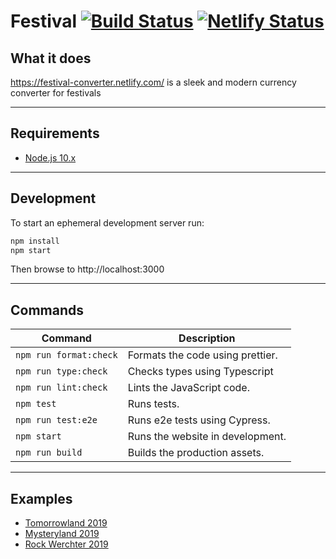 # Festival [![Build Status](https://travis-ci.com/7h1b0/festival.svg?branch=master)](https://travis-ci.com/7h1b0/festival) [![Netlify Status](https://api.netlify.com/api/v1/badges/32191849-dfc5-4285-b75d-4cbd831cfc2b/deploy-status)](https://app.netlify.com/sites/festival-converter/deploys)

## What it does

https://festival-converter.netlify.com/ is a sleek and modern currency converter for festivals

---

## Requirements

- [Node.js 10.x](https://nodejs.org/)

---

## Development

To start an ephemeral development server run:

```sh
npm install
npm start
```

Then browse to http://localhost:3000

---

## Commands

| Command                | Description                      |
| ---------------------- | -------------------------------- |
| `npm run format:check` | Formats the code using prettier. |
| `npm run type:check`   | Checks types using Typescript    |
| `npm run lint:check`   | Lints the JavaScript code.       |
| `npm test`             | Runs tests.                      |
| `npm run test:e2e`     | Runs e2e tests using Cypress.    |
| `npm start`            | Runs the website in development. |
| `npm run build`        | Builds the production assets.    |

---

## Examples

- [Tomorrowland 2019](https://festival-converter.netlify.app/?name=Tomorrowland+2019&currency=Pearl&rate=1.6)
- [Mysteryland 2019](https://festival-converter.netlify.app/?name=Mysteryland&currency=Token&rate=3)
- [Rock Werchter 2019](https://festival-converter.netlify.app/?name=Rock+Werchter&currency=Voucher&rate=2.75)
